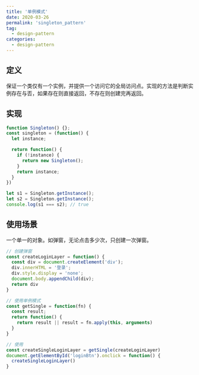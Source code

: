 ```yaml
---
title: '单例模式'
date: 2020-03-26
permalink: 'singleton_pattern'
tag:
  - design-pattern
categories:
  - design-pattern
---
```


## 定义

保证一个类仅有一个实例，并提供一个访问它的全局访问点。实现的方法是判断实例存在与否，如果存在则直接返回，不存在则创建完再返回。

## 实现

```js
function Singleton() {};
const singleton = (function() {
  let instance;

  return function() {
    if (!instance) {
      return new Singleton();
    }
    return instance;
  }
})

let s1 = Singleton.getInstance();
let s2 = Singleton.getInstance();
console.log(s1 === s2); // true
```

## 使用场景

一个单一的对象。如弹窗，无论点击多少次，只创建一次弹窗。

```js
// 创建弹窗
const createLoginLayer = function() {
  const div = document.createElement('div');
  div.innerHTML = '登录';
  div.style.display = 'none';
  document.body.appendChild(div);
  return div
}

// 使用单例模式
const getSingle = function(fn) {
  const result;
  return function() {
    return result || result = fn.apply(this, arguments)
  }
}

// 使用
const createSingleLoginLayer = getSingle(createLoginLayer)
document.getElementById('loginBtn').onclick = function() {
  createSingleLoginLayer()
}
```
